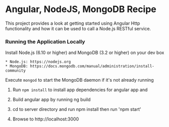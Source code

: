 # Angular, NodeJS, MongoDB Recipe

This project provides a look at getting started using Angular Http functionality and how it can be used
to call a Node.js RESTful service.  



### Running the Application Locally

 Install Node.js (6.10 or higher) and MongoDB (3.2 or higher) on your dev box

    * Node.js: https://nodejs.org
    * MongoDB: https://docs.mongodb.com/manual/administration/install-community

 Execute `mongod` to start the MongoDB daemon if it's not already running

1. Run `npm install` to install app dependencies for angular app and
1. Build angular app by running ng build

1. cd to server directory and run npm install then run 'npm start'
1. Browse to http://localhost:3000

